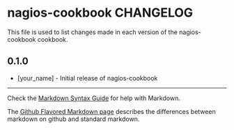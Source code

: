 nagios-cookbook CHANGELOG
=========================

This file is used to list changes made in each version of the nagios-cookbook cookbook.

0.1.0
-----
- [your_name] - Initial release of nagios-cookbook

- - -
Check the [Markdown Syntax Guide](http://daringfireball.net/projects/markdown/syntax) for help with Markdown.

The [Github Flavored Markdown page](http://github.github.com/github-flavored-markdown/) describes the differences between markdown on github and standard markdown.
